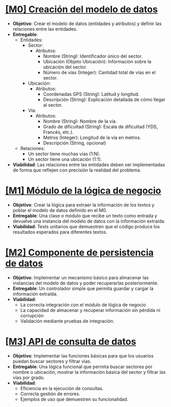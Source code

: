 # [[M0] Creación del modelo de datos](https://github.com/FabriConde/IV-2024-2025/milestone/1)
- **Objetivo**: Crear el modelo de datos (entidades y atributos) y definir las relaciones entre las entidades.
- **Entregable**:   
  - Entidades:
    - Sector:
      - Atributos:
        - Nombre (String): Identificador único del sector.
        - Ubicación (Objeto Ubicación): Información sobre la ubicación del sector.
        - Número de vías (Integer): Cantidad total de vías en el sector.
    - Ubicación:
      - Atributos:
        - Coordenadas GPS (String): Latitud y longitud.
        - Descripción (String): Explicación detallada de cómo llegar al sector.
    - Vía:
      - Atributos:
        - Nombre (String): Nombre de la vía.
        - Grado de dificultad (String): Escala de dificultad (YDS, Francés, etc.).
        - Metros (Integer): Longitud de la vía en metros.
        - Descripción (String, opcional)
  - Relaciones:
    - Un sector tiene muchas vías (1:N).
    - Un sector tiene una ubicación (1:1).
- **Viabilidad**: Las relaciones entre las entidades deben ser implementadas de forma que reflejen con precisión la realidad del problema.

# [[M1] Módulo de la lógica de negocio](https://github.com/FabriConde/IV-2024-2025/milestone/3)
- **Objetivo**: Crear la lógica para extraer la información de los textos y poblar el modelo de datos definido en el M0.
- **Entregable**: Una clase o módulo que recibe un texto como entrada y devuelve una instancia del modelo de datos con la información extraída.
- **Viabilidad**: Tests unitarios que demuestren que el código produce los resultados esperados para diferentes textos.

# [[M2] Componente de persistencia de datos](https://github.com/FabriConde/IV-2024-2025/milestone/4)
- **Objetivo**: Implementar un mecanismo básico para almacenar las instancias del modelo de datos y poder recuperarlas posteriormente.
- **Entregable**: Un controlador simple que permita guardar y cargar la información extraída.
- **Viabilidad**:
    - La correcta integración con el módulo de lógica de negocio
    - La capacidad de almacenar y recuperar información sin pérdida ni corrupción
    - Validación mediante pruebas de integración.

# [[M3] API de consulta de datos](https://github.com/FabriConde/IV-2024-2025/milestone/2)
- **Objetivo**: Implementar las funciones básicas para que los usuarios puedan buscar sectores y filtrar vías.
- **Entregable**: Una lógica funcional que permita buscar sectores por nombre o ubicación, mostrar la información básica del sector y filtrar las vías por grado.
- **Viabilidad**:
    - Eficiencia en la ejecución de consultas.
    - Correcta gestión de errores.
    - Ejemplos de uso que demuestren su funcionalidad.
